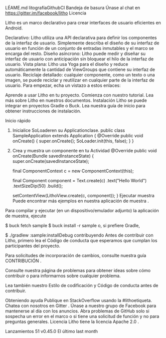   LÉAME.md
litografíaGithubCI Bandeja de basura Únase al chat en https://gitter.im/facebook/litho Licencia


Litho es un marco declarativo para crear interfaces de usuario eficientes en Android.

Declarativo: Litho utiliza una API declarativa para definir los componentes de la interfaz de usuario. Simplemente describa el diseño de su interfaz de usuario en función de un conjunto de entradas inmutables y el marco se encarga del resto.
Diseño asíncrono: Litho puede medir y diseñar su interfaz de usuario con anticipación sin bloquear el hilo de la interfaz de usuario.
Vista plana: Litho usa Yoga para el diseño y reduce automáticamente la cantidad de ViewGroups que contiene su interfaz de usuario.
Reciclaje detallado: cualquier componente, como un texto o una imagen, se puede reciclar y reutilizar en cualquier parte de la interfaz de usuario.
Para empezar, echa un vistazo a estos enlaces:

Aprende a usar Litho en tu proyecto.
Comienza con nuestro tutorial.
Lea más sobre Litho en nuestros documentos.
Instalación
Litho se puede integrar en proyectos Gradle o Buck. Lea nuestra guía de inicio para obtener instrucciones de instalación.

Inicio rápido
1. Inicialice SoLoaderen su Applicationclase.
public class SampleApplication extends Application {
  @Override
  public void onCreate() {
    super.onCreate();
    SoLoader.init(this, false);
  }
}
2. Crea y muestra un componente en tu Actividad
@Override
public void onCreate(Bundle savedInstanceState) {
    super.onCreate(savedInstanceState);

    final ComponentContext c = new ComponentContext(this);

    final Component component = Text.create(c)
        .text("Hello World")
        .textSizeDip(50)
        .build();

    setContentView(LithoView.create(c, component));
}
Ejecutar muestra
Puede encontrar más ejemplos en nuestra aplicación de muestra .

Para compilar y ejecutar (en un dispositivo/emulador adjunto) la aplicación de muestra, ejecute

$ buck fetch sample
$ buck install -r sample
o, si prefiere Gradle,

$ ./gradlew :sample:installDebug
contribuyendo
Antes de contribuir con Litho, primero lea el Código de conducta que esperamos que cumplan los participantes del proyecto.

Para solicitudes de incorporación de cambios, consulte nuestra guía CONTRIBUCIÓN .

Consulte nuestra página de problemas para obtener ideas sobre cómo contribuir o para informarnos sobre cualquier problema.

Lea también nuestro Estilo de codificación y Código de conducta antes de contribuir.

Obteniendo ayuda
Publique en StackOverflow usando la #lithoetiqueta.
Chatea con nosotros en Gitter .
Únase a nuestro grupo de Facebook para mantenerse al día con los anuncios.
Abra problemas de GitHub solo si sospecha un error en el marco o si tiene una solicitud de función y no para preguntas generales.
Licencia
Litho tiene la licencia Apache 2.0 .

Lanzamientos 51
v0.45.0
El último
last month

